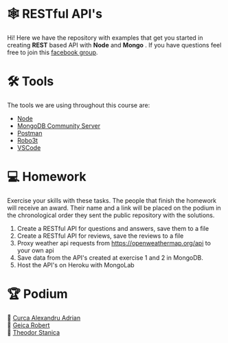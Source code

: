 # 🕸️ RESTful API's

Hi! Here we have the repository with examples that get you started in creating  **REST** based API with **Node** and **Mongo** .
If you have questions feel free to join this [facebook group](https://www.facebook.com/groups/modernwebdevelopment/).

# 🛠️ Tools

The tools we are using throughout this course are:
- [Node](https://nodejs.org/en/download/)
- [MongoDB Community Server](https://www.mongodb.com/try/download/community)
- [Postman](https://www.postman.com/downloads/)
- [Robo3t](https://robomongo.org/download)
- [VSCode](https://code.visualstudio.com/)

# 💻 Homework

Exercise your skills with these tasks. 
The people that finish the homework will receive an award.
Their name and a link will be placed on the podium in the chronological order they sent the public repository with the solutions. 

1. Create a RESTful API for questions and answers, save them to a file
2. Create a RESTful API for reviews, save the reviews to a file
3. Proxy weather api requests from https://openweathermap.org/api to your own api
4. Save data from the API's created at exercise 1 and 2 in MongoDB.
5. Host the API's on Heroku with MongoLab

# 🏆 Podium
🥇 [Curca Alexandru Adrian](https://github.com/AlexandruAdrian/Open4Tech-RestfulAPIs) \
🥈 [Geica Robert](https://github.com/robertgeica/open4tech-2020) \
🥉 [Theodor Stanica](https://github.com/TheoStanica/Open4Tech-RESTful-APIs)

